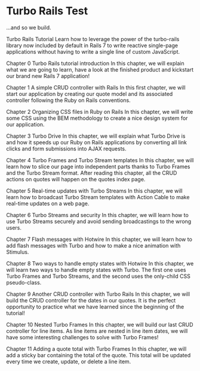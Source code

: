 # Turbo Rails Test

...and so we build.

Turbo Rails Tutorial
Learn how to leverage the power of the turbo-rails library now included by default in Rails 7 to write reactive single-page applications without having to write a single line of custom JavaScript.

Chapter 0
Turbo Rails tutorial introduction
In this chapter, we will explain what we are going to learn, have a look at the finished product and kickstart our brand new Rails 7 application!

Chapter 1
A simple CRUD controller with Rails
In this first chapter, we will start our application by creating our quote model and its associated controller following the Ruby on Rails conventions.

Chapter 2
Organizing CSS files in Ruby on Rails
In this chapter, we will write some CSS using the BEM methodology to create a nice design system for our application.

Chapter 3
Turbo Drive
In this chapter, we will explain what Turbo Drive is and how it speeds up our Ruby on Rails applications by converting all link clicks and form submissions into AJAX requests.

Chapter 4
Turbo Frames and Turbo Stream templates
In this chapter, we will learn how to slice our page into independent parts thanks to Turbo Frames and the Turbo Stream format. After reading this chapter, all the CRUD actions on quotes will happen on the quotes index page.

Chapter 5
Real-time updates with Turbo Streams
In this chapter, we will learn how to broadcast Turbo Stream templates with Action Cable to make real-time updates on a web page.

Chapter 6
Turbo Streams and security
In this chapter, we will learn how to use Turbo Streams securely and avoid sending broadcastings to the wrong users.

Chapter 7
Flash messages with Hotwire
In this chapter, we will learn how to add flash messages with Turbo and how to make a nice animation with Stimulus.

Chapter 8
Two ways to handle empty states with Hotwire
In this chapter, we will learn two ways to handle empty states with Turbo. The first one uses Turbo Frames and Turbo Streams, and the second uses the only-child CSS pseudo-class.

Chapter 9
Another CRUD controller with Turbo Rails
In this chapter, we will build the CRUD controller for the dates in our quotes. It is the perfect opportunity to practice what we have learned since the beginning of the tutorial!

Chapter 10
Nested Turbo Frames
In this chapter, we will build our last CRUD controller for line items. As line items are nested in line item dates, we will have some interesting challenges to solve with Turbo Frames!

Chapter 11
Adding a quote total with Turbo Frames
In this chapter, we will add a sticky bar containing the total of the quote. This total will be updated every time we create, update, or delete a line item.